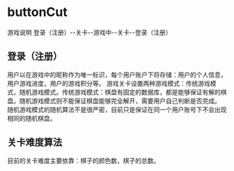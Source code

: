 # buttonCut
游戏说明 
登录（注册）--关卡--游戏中--关卡--登录（注册） 
## 登录（注册） 
用户以在游戏中的昵称作为唯一标识，每个用户账户下将存储：用户的个人信息，用户游戏进度，用户的游戏积分等。 
游戏关卡设置两种游戏模式：传统游戏模式，随机游戏模式。传统游戏模式：棋盘有固定的数据库，都是能够保证有解的棋盘。随机游戏模式则不能保证棋盘能够完全解开，需要用户自己判断是否完成。 
随机游戏模式的随机算法不是很严密，目前只是保证在同一个用户账号下不会出现相同的随机棋盘。
##  关卡难度算法
目前的关卡难度主要依靠：棋子的颜色数，棋子的总数。 

